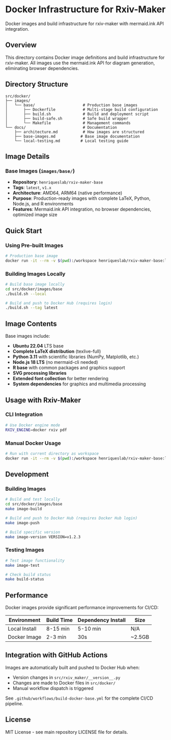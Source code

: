 # Docker Infrastructure for Rxiv-Maker

Docker images and build infrastructure for rxiv-maker with mermaid.ink API integration.

## Overview

This directory contains Docker image definitions and build infrastructure for rxiv-maker. All images use the mermaid.ink API for diagram generation, eliminating browser dependencies.

## Directory Structure

```
src/docker/
├── images/
│   └── base/                     # Production base images
│       ├── Dockerfile            # Multi-stage build configuration
│       ├── build.sh              # Build and deployment script
│       ├── build-safe.sh         # Safe build wrapper
│       └── Makefile              # Management commands
└── docs/                         # Documentation
    ├── architecture.md           # How images are structured
    ├── base-images.md           # Base image documentation
    └── local-testing.md         # Local testing guide
```

## Image Details

### Base Images (`images/base/`)
- **Repository**: `henriqueslab/rxiv-maker-base`
- **Tags**: `latest`, `v1.x`
- **Architecture**: AMD64, ARM64 (native performance)
- **Purpose**: Production-ready images with complete LaTeX, Python, Node.js, and R environments
- **Features**: Mermaid.ink API integration, no browser dependencies, optimized image size

## Quick Start

### Using Pre-built Images

```bash
# Production base image
docker run -it --rm -v $(pwd):/workspace henriqueslab/rxiv-maker-base:latest
```

### Building Images Locally

```bash
# Build base image locally
cd src/docker/images/base
./build.sh --local

# Build and push to Docker Hub (requires login)
./build.sh --tag latest
```

## Image Contents

Base images include:
- **Ubuntu 22.04** LTS base
- **Complete LaTeX distribution** (texlive-full)
- **Python 3.11** with scientific libraries (NumPy, Matplotlib, etc.)
- **Node.js 18 LTS** (no mermaid-cli needed)
- **R base** with common packages and graphics support
- **SVG processing libraries**
- **Extended font collection** for better rendering
- **System dependencies** for graphics and multimedia processing

## Usage with Rxiv-Maker

### CLI Integration
```bash
# Use Docker engine mode
RXIV_ENGINE=docker rxiv pdf
```

### Manual Docker Usage
```bash
# Run with current directory as workspace
docker run -it --rm -v $(pwd):/workspace henriqueslab/rxiv-maker-base:latest
```

## Development

### Building Images

```bash
# Build and test locally
cd src/docker/images/base
make image-build

# Build and push to Docker Hub (requires Docker Hub login)
make image-push

# Build specific version
make image-version VERSION=v1.2.3
```

### Testing Images

```bash
# Test image functionality
make image-test

# Check build status
make build-status
```

## Performance

Docker images provide significant performance improvements for CI/CD:

| Environment | Build Time | Dependency Install | Size |
|-------------|------------|-------------------|------|
| Local Install | 8-15 min | 5-10 min | N/A |
| Docker Image | 2-3 min | 30s | ~2.5GB |

## Integration with GitHub Actions

Images are automatically built and pushed to Docker Hub when:
- Version changes in `src/rxiv_maker/__version__.py`
- Changes are made to Docker files in `src/docker/`
- Manual workflow dispatch is triggered

See `.github/workflows/build-docker-base.yml` for the complete CI/CD pipeline.

## License

MIT License - see main repository LICENSE file for details.